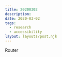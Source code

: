 ```yaml
---
title: 20200302
description:
date: 2020-03-02
tags:
  - research
  - accessibility
layout: layouts/post.njk
---
```


Router

